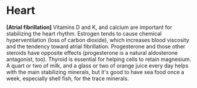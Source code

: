 # Heart

**[Atrial fibrillation]**
Vitamins D and K, and calcium are important for stabilizing the heart rhythm. Estrogen tends to cause chemical hyperventilation (loss of carbon dioxide), which increases blood viscosity and the tendency toward atrial fibrillation. Progesterone and those other steroids have opposite effects (progesterone is a natural aldosterone antagonist, too). Thyroid is essential for helping cells to retain magnesium. A quart or two of milk, and a glass or two of orange juice every day helps with the main stabilizing minerals, but it's good to have sea food once a week, especially shell fish, for the trace minerals.
